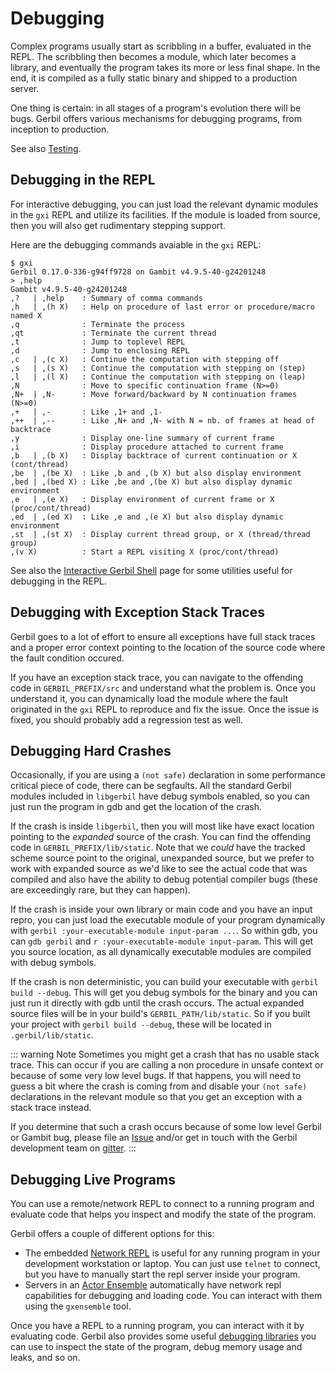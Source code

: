 # Debugging

Complex programs usually start as scribbling in a buffer, evaluated in
the REPL. The scribbling then becomes a module, which later becomes a
library, and eventually the program takes its more or less final
shape. In the end, it is compiled as a fully static binary and shipped
to a production server.

One thing is certain: in all stages of a program's evolution there
will be bugs.  Gerbil offers various mechanisms for debugging
programs, from inception to production.

See also [Testing](test.md).

## Debugging in the REPL

For interactive debugging, you can just load the relevant dynamic
modules in the `gxi` REPL and utilize its facilities. If the module is
loaded from source, then you will also get rudimentary stepping
support.

Here are the debugging commands avaiable in the `gxi` REPL:
```
$ gxi
Gerbil 0.17.0-336-g94ff9728 on Gambit v4.9.5-40-g24201248
> ,help
Gambit v4.9.5-40-g24201248
,?   | ,help    : Summary of comma commands
,h   | ,(h X)   : Help on procedure of last error or procedure/macro named X
,q              : Terminate the process
,qt             : Terminate the current thread
,t              : Jump to toplevel REPL
,d              : Jump to enclosing REPL
,c   | ,(c X)   : Continue the computation with stepping off
,s   | ,(s X)   : Continue the computation with stepping on (step)
,l   | ,(l X)   : Continue the computation with stepping on (leap)
,N              : Move to specific continuation frame (N>=0)
,N+  | ,N-      : Move forward/backward by N continuation frames (N>=0)
,+   | ,-       : Like ,1+ and ,1-
,++  | ,--      : Like ,N+ and ,N- with N = nb. of frames at head of backtrace
,y              : Display one-line summary of current frame
,i              : Display procedure attached to current frame
,b   | ,(b X)   : Display backtrace of current continuation or X (cont/thread)
,be  | ,(be X)  : Like ,b and ,(b X) but also display environment
,bed | ,(bed X) : Like ,be and ,(be X) but also display dynamic environment
,e   | ,(e X)   : Display environment of current frame or X (proc/cont/thread)
,ed  | ,(ed X)  : Like ,e and ,(e X) but also display dynamic environment
,st  | ,(st X)  : Display current thread group, or X (thread/thread group)
,(v X)          : Start a REPL visiting X (proc/cont/thread)
```

See also the [Interactive Gerbil Shell](/guide/shell.md) page for some
utilities useful for debugging in the REPL.

## Debugging with Exception Stack Traces

Gerbil goes to a lot of effort to ensure all exceptions have full
stack traces and a proper error context pointing to the location of
the source code where the fault condition occured.

If you have an exception stack trace, you can navigate to the
offending code in `GERBIL_PREFIX/src` and understand what the problem
is. Once you understand it, you can dynamically load the module where
the fault originated in the `gxi` REPL to reproduce and fix the
issue. Once the issue is fixed, you should probably add a regression
test as well.

## Debugging Hard Crashes

Occasionally, if you are using a `(not safe)` declaration in some
performance critical piece of code, there can be segfaults. All the
standard Gerbil modules included in `libgerbil` have debug symbols
enabled, so you can just run the program in gdb and get the location
of the crash.

If the crash is inside `libgerbil`, then you will most like have exact
location pointing to the _expanded_ source of the crash. You can find
the offending code in `GERBIL_PREFIX/lib/static`.  Note that we
_could_ have the tracked scheme source point to the original,
unexpanded source, but we prefer to work with expanded source as we'd
like to see the actual code that was compiled and also have the
ability to debug potential compiler bugs (these are exceedingly rare,
but they can happen).

If the crash is inside your own library or main code and you have an
input repro, you can just load the executable module of your program
dynamically with `gerbil :your-executable-module input-param
...`.
So within gdb, you can `gdb gerbil` and `r :your-executable-module input-param`.
This will get you source location, as all dynamically executable
modules are compiled with debug symbols.

If the crash is non deterministic, you can build your executable with
`gerbil build --debug`. This will get you debug symbols for the binary
and you can just run it directly with gdb until the crash occurs.  The
actual expanded source files will be in your build's
`GERBIL_PATH/lib/static`.  So if you built your project with `gerbil
build --debug`, these will be located in `.gerbil/lib/static`.

::: warning Note
Sometimes you might get a crash that has no usable stack trace.  This
can occur if you are calling a non procedure in unsafe context or
because of some very low level bugs.  If that happens, you will need
to guess a bit where the crash is coming from and disable your `(not
safe)` declarations in the relevant module so that you get an
exception with a stack trace instead.

If you determine that such a crash occurs because of some low level
Gerbil or Gambit bug, please file an [Issue](https://github.com/mighty-gerbils/gerbil/issues)
and/or get in touch with the Gerbil development team on
[gitter](https://gitter.im/gerbil-scheme/community).
:::


## Debugging Live Programs

You can use a remote/network REPL to connect to a running program
and evaluate code that helps you inspect and modify the state of
the program.

Gerbil offers a couple of different options for this:
 - The embedded [Network REPL](/reference/std/net/repl.md) is useful for any
   running program in your development workstation or laptop.
   You can just use `telnet` to connect, but you have to
   manually start the repl server inside your program.
 - Servers in an [Actor Ensemble](/tutorials/ensemble.md) automatically have
   network repl capabilities for debugging and loading code.
   You can interact with them using the `gxensemble` tool.

Once you have a REPL to a running program, you can interact with it by
evaluating code.  Gerbil also provides some useful
[debugging libraries](/reference/std/debug.md) you can use to inspect the
state of the program, debug memory usage and leaks, and so on.
